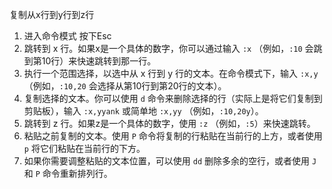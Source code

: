 复制从x行到y行到z行

1. 进入命令模式 按下Esc
2. 跳转到 x 行。如果x是一个具体的数字，你可以通过输入 `:x` （例如，`:10` 会跳到第10行）来快速跳转到那一行。
3. 执行一个范围选择，以选中从 x 行到 y 行的文本。在命令模式下，输入 `:x,y` （例如，`:10,20` 会选择从第10行到第20行的文本）。
4. 复制选择的文本。你可以使用 `d` 命令来删除选择的行（实际上是将它们复制到剪贴板），输入 `:x,yyank` 或简单地 `:x,yy` （例如，`:10,20y`）。
5. 跳转到 z 行。如果z是一个具体的数字，使用 `:z` （例如，`:5`）来快速跳转。
6. 粘贴之前复制的文本。使用 `P` 命令将复制的行粘贴在当前行的上方，或者使用 `p` 将它们粘贴在当前行的下方。
7. 如果你需要调整粘贴的文本位置，可以使用 `dd` 删除多余的空行，或者使用 `J` 和 `P` 命令重新排列行。

